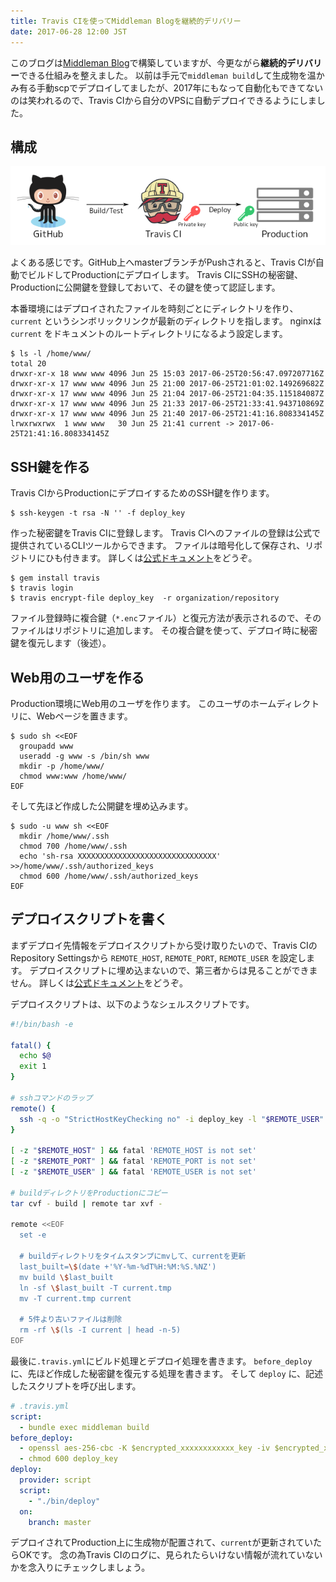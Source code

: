 ```yaml
---
title: Travis CIを使ってMiddleman Blogを継続的デリバリー
date: 2017-06-28 12:00 JST
---
```


このブログは[Middleman Blog](https://middlemanapp.com/basics/blogging/)で構築していますが、今更ながら**継続的デリバリー**できる仕組みを整えました。
以前は手元で`middleman build`して生成物を温かみ有る手動scpでデプロイしてましたが、2017年にもなって自動化もできてないのは笑われるので、Travis CIから自分のVPSに自動デプロイできるようにしました。

構成
----

![Deployment Architecture](architecture.png)

よくある感じです。GitHub上へmasterブランチがPushされると、Travis CIが自動でビルドしてProductionにデプロイします。
Travis CIにSSHの秘密鍵、Productionに公開鍵を登録しておいて、その鍵を使って認証します。

本番環境にはデプロイされたファイルを時刻ごとにディレクトリを作り、`current` というシンボリックリンクが最新のディレクトリを指します。
nginxは `current` をドキュメントのルートディレクトリになるよう設定します。

```console
$ ls -l /home/www/
total 20
drwxr-xr-x 18 www www 4096 Jun 25 15:03 2017-06-25T20:56:47.097207716Z
drwxr-xr-x 17 www www 4096 Jun 25 21:00 2017-06-25T21:01:02.149269682Z
drwxr-xr-x 17 www www 4096 Jun 25 21:04 2017-06-25T21:04:35.115184087Z
drwxr-xr-x 17 www www 4096 Jun 25 21:33 2017-06-25T21:33:41.943710869Z
drwxr-xr-x 17 www www 4096 Jun 25 21:40 2017-06-25T21:41:16.808334145Z
lrwxrwxrwx  1 www www   30 Jun 25 21:41 current -> 2017-06-25T21:41:16.808334145Z
```

SSH鍵を作る
-----------

Travis CIからProductionにデプロイするためのSSH鍵を作ります。

```console
$ ssh-keygen -t rsa -N '' -f deploy_key
```

作った秘密鍵をTravis CIに登録します。
Travis CIへのファイルの登録は公式で提供されているCLIツールからできます。
ファイルは暗号化して保存され、リポジトリにひも付きます。
詳しくは[公式ドキュメント][encrypting-files]をどうぞ。

```console
$ gem install travis
$ travis login
$ travis encrypt-file deploy_key  -r organization/repository
```

ファイル登録時に複合鍵（`*.enc`ファイル）と復元方法が表示されるので、そのファイルはリポジトリに追加します。
その複合鍵を使って、デプロイ時に秘密鍵を復元します（後述）。

Web用のユーザを作る
-------------------

Production環境にWeb用のユーザを作ります。
このユーザのホームディレクトリに、Webページを置きます。

```console
$ sudo sh <<EOF
  groupadd www
  useradd -g www -s /bin/sh www
  mkdir -p /home/www/
  chmod www:www /home/www/
EOF
```

そして先ほど作成した公開鍵を埋め込みます。

```console
$ sudo -u www sh <<EOF
  mkdir /home/www/.ssh
  chmod 700 /home/www/.ssh
  echo 'sh-rsa XXXXXXXXXXXXXXXXXXXXXXXXXXXXXXX' >>/home/www/.ssh/authorized_keys
  chmod 600 /home/www/.ssh/authorized_keys
EOF
```

デプロイスクリプトを書く
------------------------

まずデプロイ先情報をデプロイスクリプトから受け取りたいので、Travis CIのRepository Settingsから `REMOTE_HOST`, `REMOTE_PORT`, `REMOTE_USER` を設定します。
デプロイスクリプトに埋め込まないので、第三者からは見ることができません。
詳しくは[公式ドキュメント][variables]をどうぞ。

デプロイスクリプトは、以下のようなシェルスクリプトです。

```bash
#!/bin/bash -e

fatal() {
  echo $@
  exit 1
}

# sshコマンドのラップ
remote() {
  ssh -q -o "StrictHostKeyChecking no" -i deploy_key -l "$REMOTE_USER" -p "$REMOTE_PORT" "$REMOTE_HOST" $@
}

[ -z "$REMOTE_HOST" ] && fatal 'REMOTE_HOST is not set'
[ -z "$REMOTE_PORT" ] && fatal 'REMOTE_PORT is not set'
[ -z "$REMOTE_USER" ] && fatal 'REMOTE_USER is not set'

# buildディレクトリをProductionにコピー
tar cvf - build | remote tar xvf -

remote <<EOF
  set -e

  # buildディレクトリをタイムスタンプにmvして、currentを更新
  last_built=\$(date +'%Y-%m-%dT%H:%M:%S.%NZ')
  mv build \$last_built
  ln -sf \$last_built -T current.tmp
  mv -T current.tmp current

  # 5件より古いファイルは削除
  rm -rf \$(ls -I current | head -n-5)
EOF
```

最後に`.travis.yml`にビルド処理とデプロイ処理を書きます。
`before_deploy`に、先ほど作成した秘密鍵を復元する処理を書きます。
そして `deploy` に、記述したスクリプトを呼び出します。

```yaml
# .travis.yml
script:
  - bundle exec middleman build
before_deploy:
  - openssl aes-256-cbc -K $encrypted_xxxxxxxxxxxx_key -iv $encrypted_xxxxxxxxxxxx_iv -in deploy_key.enc -out deploy_key -d
  - chmod 600 deploy_key
deploy:
  provider: script
  script:
    - "./bin/deploy"
  on:
    branch: master
```

デプロイされてProduction上に生成物が配置されて、`current`が更新されていたらOKです。
念の為Travis CIのログに、見られたらいけない情報が流れていないかを念入りにチェックしましょう。

[encrypting-files]: https://docs.travis-ci.com/user/encrypting-files/
[variables]: https://docs.travis-ci.com/user/environment-variables/#Defining-Variables-in-Repository-Settings

